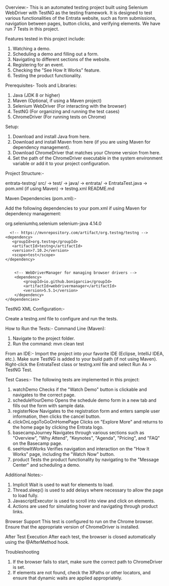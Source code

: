 Overview:-
This is an automated testing project built using Selenium WebDriver with TestNG as the testing framework. It is designed to test various functionalities of the Entrata website, such as form submissions, navigation between pages, button clicks, and verifying elements. We have run 7 Tests in this project.

Features tested in this project include:
1. Watching a demo.
2. Scheduling a demo and filling out a form.
3. Navigating to different sections of the website.
4. Registering for an event.
5. Checking the "See How It Works" feature.
6. Testing the product functionality.

Prerequisites-
Tools and Libraries:
1. Java (JDK 8 or higher)
2. Maven (Optional, if using a Maven project)
3. Selenium WebDriver (For interacting with the browser)
4. TestNG (For organizing and running the test cases)
5. ChromeDriver (For running tests on Chrome)

Setup:
1. Download and install Java from here.
2. Download and install Maven from here (if you are using Maven for dependency management).
3. Download ChromeDriver that matches your Chrome version from here.
4. Set the path of the ChromeDriver executable in the system environment variable or add it to your project configuration.

Project Structure:-

entrata-testng/
src/ ->
test/ ->
java/ ->
entrata/ ->
EntrataTest.java
-> pom.xml (if using Maven)
-> testng.xml
README.md

Maven Dependencies (pom.xml):-

Add the following dependencies to your pom.xml if using Maven for dependency management:

 <dependencies>
   <!-- Selenium -->
        <dependency>
            <groupId>org.seleniumhq.selenium</groupId>
            <artifactId>selenium-java</artifactId>
            <version>4.14.0</version>
        </dependency>

      <!-- https://mvnrepository.com/artifact/org.testng/testng -->
    <dependency>
       <groupId>org.testng</groupId>
       <artifactId>testng</artifactId>
       <version>7.10.2</version>
       <scope>test</scope>
    </dependency>


        <!-- WebDriverManager for managing browser drivers -->
        <dependency>
            <groupId>io.github.bonigarcia</groupId>
            <artifactId>webdrivermanager</artifactId>
            <version>5.5.1</version>
        </dependency>
    </dependencies>

TestNG XML Configuration:-

Create a testng.xml file to configure and run the tests.

<?xml version="1.0" encoding="UTF-8"?>
<!DOCTYPE suite SYSTEM "https://testng.org/testng-1.0.dtd">
<suite name="Suite">
  <test thread-count="5" name="Test">
    <classes>
      <class name="entrata.EntrataTest"/>
    </classes>
  </test> <!-- Test -->
</suite> <!-- Suite -->

How to Run the Tests:-
Command Line (Maven):
1. Navigate to the project folder.
2. Run the command:
   mvn clean test

From an IDE:-
Import the project into your favorite IDE (Eclipse, IntelliJ IDEA, etc.).
Make sure TestNG is added to your build path (if not using Maven).
Right-click the EntrataTest class or testng.xml file and select Run As > TestNG Test.

Test Cases:-
The following tests are implemented in this project:

1. watchDemo
Checks if the "Watch Demo" button is clickable and navigates to the correct page.
2. scheduleYourDemo
Opens the schedule demo form in a new tab and fills out the form with sample data.
3. registerNow
Navigates to the registration form and enters sample user information, then clicks the cancel button.
4. clickOnLogoToGoOnHomePage
Clicks on "Explore More" and returns to the home page by clicking the Entrata logo.
5. basecampJourney
Navigates through various sections such as "Overview", "Why Attend", "Keynotes", "Agenda", "Pricing", and "FAQ" on the Basecamp page.
6. seeHowItWorks
Verifies navigation and interaction on the "How It Works" page, including the "Watch Now" button.
7. product
Tests the product functionality by navigating to the "Message Center" and scheduling a demo.

Additional Notes:-
1. Implicit Wait is used to wait for elements to load.
2. Thread.sleep() is used to add delays where necessary to allow the page to load fully.
3. JavascriptExecutor is used to scroll into view and click on elements.
4. Actions are used for simulating hover and navigating through product links.

Browser Support
This test is configured to run on the Chrome browser. Ensure that the appropriate version of ChromeDriver is installed.

After Test Execution
After each test, the browser is closed automatically using the @AfterMethod hook.

Troubleshooting
1. If the browser fails to start, make sure the correct path to ChromeDriver is set.
2. If elements are not found, check the XPaths or other locators, and ensure that dynamic waits are applied appropriately.








